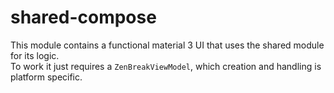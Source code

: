 # shared-compose
This module contains a functional material 3 UI that uses the shared module for its logic.  
To work it just requires a `ZenBreakViewModel`, which creation and handling is platform specific.